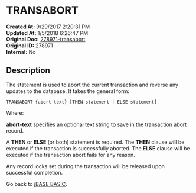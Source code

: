 # TRANSABORT

**Created At:** 9/29/2017 2:20:31 PM  
**Updated At:** 1/5/2018 6:26:47 PM  
**Original Doc:** [278971-transabort](https://docs.jbase.com/36868-jbase-basic/278971-transabort)  
**Original ID:** 278971  
**Internal:** No  

## Description

The statement is used to abort the current transaction and reverse any updates to the database. It takes the general form:

```
TRANSABORT {abort-text} [THEN statement | ELSE statement]
```

Where:

**abort-text** specifies an optional text string to save in the transaction abort record.

A **THEN** or **ELSE** (or both) statement is required. The **THEN** clause will be executed if the transaction is successfully aborted. The **ELSE** clause will be executed if the transaction abort fails for any reason.

Any record locks set during the transaction will be released upon successful completion.

Go back to [jBASE BASIC](./../jbase-basic-programmers-reference-guide).
